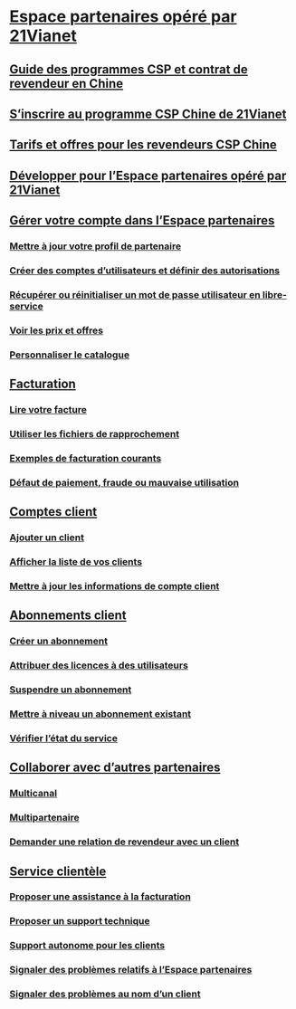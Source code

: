 # [Espace partenaires opéré par 21Vianet](index.md)
## [Guide des programmes CSP et contrat de revendeur en Chine](csp-program-guide-and-agreements.md)
## [S’inscrire au programme CSP Chine de 21Vianet](enrolling-in-the-csp-program.md)
## [Tarifs et offres pour les revendeurs CSP Chine](see-offers-and-pricing.md)
## [Développer pour l’Espace partenaires opéré par 21Vianet](develop-for-partner-center.md)
## [Gérer votre compte dans l’Espace partenaires](partner-center-account-setup.md)
### [Mettre à jour votre profil de partenaire](update-your-partner-profile.md)
### [Créer des comptes d’utilisateurs et définir des autorisations](create-user-accounts-and-set-permissions.md)
### [Récupérer ou réinitialiser un mot de passe utilisateur en libre-service](reset-a-user-password.md)
### [Voir les prix et offres](see-offers-and-pricing.md)
### [Personnaliser le catalogue](customize-the-catalog.md)
## [Facturation](billing.md)
### [Lire votre facture](read-your-bill.md)
### [Utiliser les fichiers de rapprochement](use-the-reconciliation-files.md)
### [Exemples de facturation courants](common-billing-scenarios.md)
### [Défaut de paiement, fraude ou mauvaise utilisation](non-payment-fraud-or-misuse.md)
## [Comptes client](customer-accounts.md)
### [Ajouter un client](add-a-new-customer.md)
### [Afficher la liste de vos clients](see-your-customer-list.md)
### [Mettre à jour les informations de compte client](update-customer-account-info.md)
## [Abonnements client](customer-subscriptions.md)
### [Créer un abonnement](create-a-new-subscription.md)
### [Attribuer des licences à des utilisateurs](assign-licenses-to-users.md)
### [Suspendre un abonnement](suspend-a-subscription.md)
### [Mettre à niveau un abonnement existant](add-licenses-or-services-to-an-existing-subscription.md)
### [Vérifier l’état du service](check-service-health.md)
## [Collaborer avec d’autres partenaires](work-with-other-partners.md)
### [Multicanal](multichannel.md)
### [Multipartenaire](multipartner.md)
### [Demander une relation de revendeur avec un client](request-a-relationship-with-a-customer.md)
## [Service clientèle](customer-support.md)
### [Proposer une assistance à la facturation](provide-billing-support.md)
### [Proposer un support technique](provide-technical-support.md)
### [Support autonome pour les clients](customer-self-support.md)
### [Signaler des problèmes relatifs à l’Espace partenaires](report-problems-with-partner-center.md)
### [Signaler des problèmes au nom d’un client](report-problems-on-behalf-of-a-customer.md)